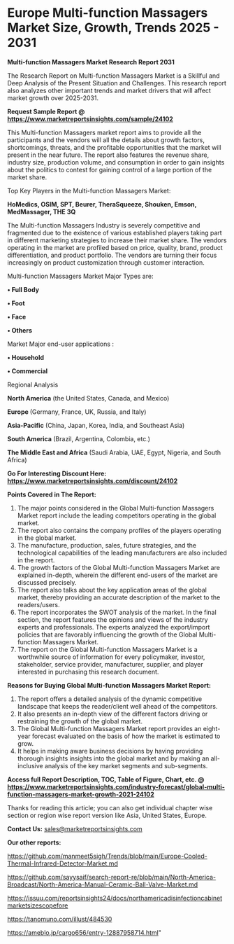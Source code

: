 # Europe Multi-function Massagers Market Size, Growth, Trends 2025 - 2031

<strong>Multi-function Massagers Market Research Report 2031</strong>

The Research Report on Multi-function Massagers Market is a Skillful and Deep Analysis of the Present Situation and Challenges. This research report also analyzes other important trends and market drivers that will affect market growth over 2025-2031.

<strong>Request Sample Report @ <a href=https://www.marketreportsinsights.com/sample/24102>https://www.marketreportsinsights.com/sample/24102</a></strong>

This Multi-function Massagers market report aims to provide all the participants and the vendors will all the details about growth factors, shortcomings, threats, and the profitable opportunities that the market will present in the near future. The report also features the revenue share, industry size, production volume, and consumption in order to gain insights about the politics to contest for gaining control of a large portion of the market share.

Top Key Players in the Multi-function Massagers Market:

<strong>HoMedics, OSIM, SPT, Beurer, TheraSqueeze, Shouken, Emson, MedMassager, THE 3Q</strong>

The Multi-function Massagers Industry is severely competitive and fragmented due to the existence of various established players taking part in different marketing strategies to increase their market share. The vendors operating in the market are profiled based on price, quality, brand, product differentiation, and product portfolio. The vendors are turning their focus increasingly on product customization through customer interaction.

Multi-function Massagers Market Major Types are:

<strong>• Full Body

• Foot

• Face

• Others</strong>

Market Major end-user applications :

<strong>• Household

• Commercial</strong>

Regional Analysis

</u><strong><b>North America</b></strong> (the United States, Canada, and Mexico)

<strong><b>Europe </b></strong>(Germany, France, UK, Russia, and Italy)

<strong><b>Asia-Pacific</b></strong> (China, Japan, Korea, India, and Southeast Asia)

<strong><b>South America</b></strong> (Brazil, Argentina, Colombia, etc.)

<strong><b>The Middle East and Africa</b></strong> (Saudi Arabia, UAE, Egypt, Nigeria, and South Africa)

<strong>Go For Interesting Discount Here: <a href=https://www.marketreportsinsights.com/discount/24102>https://www.marketreportsinsights.com/discount/24102</a></strong>

<strong>Points Covered in The Report:</strong>
<ol>
  <li>The major points considered in the Global Multi-function Massagers Market report include the leading competitors operating in the global market.</li>
  <li>The report also contains the company profiles of the players operating in the global market.</li>
  <li>The manufacture, production, sales, future strategies, and the technological capabilities of the leading manufacturers are also included in the report.</li>
  <li>The growth factors of the Global Multi-function Massagers Market are explained in-depth, wherein the different end-users of the market are discussed precisely.</li>
  <li>The report also talks about the key application areas of the global market, thereby providing an accurate description of the market to the readers/users.</li>
  <li>The report incorporates the SWOT analysis of the market. In the final section, the report features the opinions and views of the industry experts and professionals. The experts analyzed the export/import policies that are favorably influencing the growth of the Global Multi-function Massagers Market.</li>
  <li>The report on the Global Multi-function Massagers Market is a worthwhile source of information for every policymaker, investor, stakeholder, service provider, manufacturer, supplier, and player interested in purchasing this research document.</li>
</ol>
<strong>Reasons for Buying Global Multi-function Massagers Market Report:</strong>

<ol>
  <li>The report offers a detailed analysis of the dynamic competitive landscape that keeps the reader/client well ahead of the competitors.</li>
  <li>It also presents an in-depth view of the different factors driving or restraining the growth of the global market.</li>
  <li>The Global Multi-function Massagers Market report provides an eight-year forecast evaluated on the basis of how the market is estimated to grow.</li>
  <li>It helps in making aware business decisions by having providing thorough insights insights into the global market and by making an all-inclusive analysis of the key market segments and sub-segments.</li>
</ol>
<strong>Access full Report Description, TOC, Table of Figure, Chart, etc. @ <a href=https://www.marketreportsinsights.com/industry-forecast/global-multi-function-massagers-market-growth-2021-24102>https://www.marketreportsinsights.com/industry-forecast/global-multi-function-massagers-market-growth-2021-24102</a></strong>


Thanks for reading this article; you can also get individual chapter wise section or region wise report version like Asia, United States, Europe.

<strong>Contact Us:</strong>
sales@marketreportsinsights.com

<strong>Our other reports:</strong>

<a href=https://github.com/manmeet5sigh/Trends/blob/main/Europe-Cooled-Thermal-Infrared-Detector-Market.md>https://github.com/manmeet5sigh/Trends/blob/main/Europe-Cooled-Thermal-Infrared-Detector-Market.md</a>

<a href=https://github.com/sayysaif/search-report-re/blob/main/North-America-Broadcast/North-America-Manual-Ceramic-Ball-Valve-Market.md>https://github.com/sayysaif/search-report-re/blob/main/North-America-Broadcast/North-America-Manual-Ceramic-Ball-Valve-Market.md</a>

<a href=https://issuu.com/reportsinsights24/docs/northamericadisinfectioncabinetmarketsizescopefore>https://issuu.com/reportsinsights24/docs/northamericadisinfectioncabinetmarketsizescopefore</a>

<a href=https://tanomuno.com/illust/484530>https://tanomuno.com/illust/484530</a>

<a href=https://ameblo.jp/cargo656/entry-12887958714.html>https://ameblo.jp/cargo656/entry-12887958714.html</a>"
